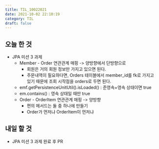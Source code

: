 ```yaml
---
title: TIL_10022021
date: 2021-10-02 22:10:19
category: TIL
draft: false
---
```


## 오늘 한 것

- JPA 미션 3 과제
  - Member - Order 연관관계 매핑 -> 양방향에서 단방향으로
    - 회원은 거의 회원 정보만 가지고 있으면 된다.
    - 주문내역이 필요하다면, Orders 테이블에서 member_id를 fk로 가지고 있기 때문에 조회 시작점을 orders로 두면 된다.
  - emf.getPersistenceUnitUtil().isLoaded() : 준영속+영속 상태이면 true
  - em.contains() : 영속 상태일 때만 true
  - Order - OrderItem 연관관계 매핑 -> 양방향
    - 편의 메서드는 둘 중 하나에 만들기
    - Order가 먼저냐 OrderItem이 먼저냐

## 내일 할 것

- JPA 미션 3 과제 완료 후 PR
